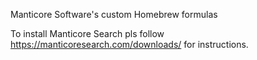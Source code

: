 Manticore Software's custom Homebrew formulas

To install Manticore Search pls follow https://manticoresearch.com/downloads/ for instructions. 
